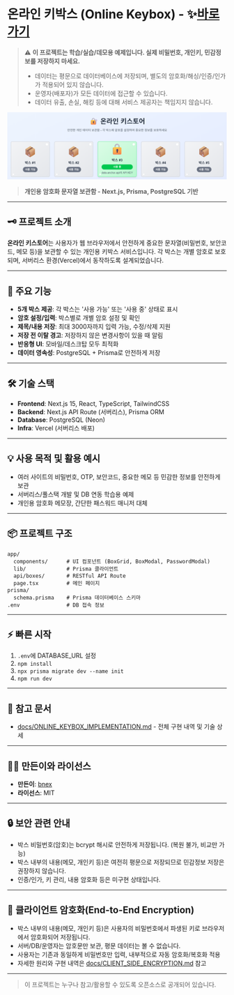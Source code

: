 # 온라인 키박스 (Online Keybox) - ✨[바로가기](https://online-keybox.vercel.app)

> ⚠️ **이 프로젝트는 학습/실습/데모용 예제입니다. 실제 비밀번호, 개인키, 민감정보를 저장하지 마세요.**
> - 데이터는 평문으로 데이터베이스에 저장되며, 별도의 암호화/해싱/인증/인가가 적용되어 있지 않습니다.
> - 운영자(배포자)가 모든 데이터에 접근할 수 있습니다.
> - 데이터 유출, 손실, 해킹 등에 대해 서비스 제공자는 책임지지 않습니다.

<img width="600" alt="온라인키스토어_메인화면" src="docs/온라인키스토어_메인화면.png" />

> **개인용 암호화 문자열 보관함 - Next.js, Prisma, PostgreSQL 기반**

---

## 🗝️ 프로젝트 소개

**온라인 키스토어**는 사용자가 웹 브라우저에서 안전하게 중요한 문자열(비밀번호, 보안코드, 메모 등)을 보관할 수 있는 개인용 키박스 서비스입니다. 각 박스는 개별 암호로 보호되며, 서버리스 환경(Vercel)에서 동작하도록 설계되었습니다.

---

## 🚀 주요 기능
- **5개 박스 제공**: 각 박스는 '사용 가능' 또는 '사용 중' 상태로 표시
- **암호 설정/입력**: 박스별로 개별 암호 설정 및 확인
- **제목/내용 저장**: 최대 3000자까지 입력 가능, 수정/삭제 지원
- **저장 전 이탈 경고**: 저장하지 않은 변경사항이 있을 때 알림
- **반응형 UI**: 모바일/데스크탑 모두 최적화
- **데이터 영속성**: PostgreSQL + Prisma로 안전하게 저장

---

## 🛠️ 기술 스택
- **Frontend**: Next.js 15, React, TypeScript, TailwindCSS
- **Backend**: Next.js API Route (서버리스), Prisma ORM
- **Database**: PostgreSQL (Neon)
- **Infra**: Vercel (서버리스 배포)

---

## 💡 사용 목적 및 활용 예시
- 여러 사이트의 비밀번호, OTP, 보안코드, 중요한 메모 등 민감한 정보를 안전하게 보관
- 서버리스/풀스택 개발 및 DB 연동 학습용 예제
- 개인용 암호화 메모장, 간단한 패스워드 매니저 대체

---

## 📦 프로젝트 구조
```
app/
  components/      # UI 컴포넌트 (BoxGrid, BoxModal, PasswordModal)
  lib/             # Prisma 클라이언트
  api/boxes/       # RESTful API Route
  page.tsx         # 메인 페이지
prisma/
  schema.prisma    # Prisma 데이터베이스 스키마
.env               # DB 접속 정보
```

---

## ⚡ 빠른 시작
1. `.env`에 DATABASE_URL 설정
2. `npm install`
3. `npx prisma migrate dev --name init`
4. `npm run dev`

---

## 📝 참고 문서
- [docs/ONLINE_KEYBOX_IMPLEMENTATION.md](docs/ONLINE_KEYBOX_IMPLEMENTATION.md) - 전체 구현 내역 및 기술 상세

---

## 🧑‍💻 만든이와 라이선스
- **만든이**: [bnex](https://github.com/bnex)
- **라이선스**: MIT

---

## 🔒 보안 관련 안내
- 박스 비밀번호(암호)는 bcrypt 해시로 안전하게 저장됩니다. (복원 불가, 비교만 가능)
- 박스 내부의 내용(메모, 개인키 등)은 여전히 평문으로 저장되므로 민감정보 저장은 권장하지 않습니다.
- 인증/인가, 키 관리, 내용 암호화 등은 미구현 상태입니다.

---

## 🔐 클라이언트 암호화(End-to-End Encryption)
- 박스 내부의 내용(메모, 개인키 등)은 사용자의 비밀번호에서 파생된 키로 브라우저에서 암호화되어 저장됩니다.
- 서버/DB/운영자는 암호문만 보관, 평문 데이터는 볼 수 없습니다.
- 사용자는 기존과 동일하게 비밀번호만 입력, 내부적으로 자동 암호화/복호화 적용
- 자세한 원리와 구현 내역은 [docs/CLIENT_SIDE_ENCRYPTION.md](docs/CLIENT_SIDE_ENCRYPTION.md) 참고

---

> 이 프로젝트는 누구나 참고/활용할 수 있도록 오픈소스로 공개되어 있습니다.
